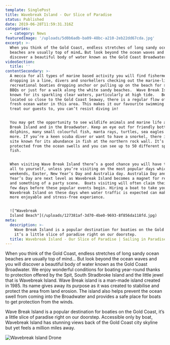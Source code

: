 ```yaml
---
template: SinglePost
title: Wavebreak Island - Our Slice of Paradise
status: Published
date: 2019-06-28T11:59:31.316Z
categories:
  - category: News
featuredImage: '/uploads/5d0b6adb-ba09-48bc-a210-2eb22dd67cda.jpg'
excerpt: >-
  When you think of the Gold Coast, endless stretches of long sandy ocean
  beaches are usually top of mind… But look beyond the ocean waves and you will
  discover a beautiful body of water known as the Gold Coast Broadwater. 
videoSection:
  title: ''
contentSecondary: >-
  A mecca for all types of marine based activity you will find fishermen
  dropping in a line, divers and snorkellers checking out the marine-life and
  recreational boaties dropping anchor or pulling up on the beach for swimming,
  BBQs or just for a walk along the white sandy beaches.  Wave Break Island is
  known for its sparkling clear waters, particularly at high tide.   Being
  located so close to the Gold Coast Seaway, there is a regular flow of clean,
  fresh ocean water in this area. This makes it our favourite swimming spot to
  treat our guests to, you can’t resist diving in!


  You may get the opportunity to see wildlife animals and marine life at Wave
  Break Island and in the Broadwater. Keep an eye out for friendly bottle nose
  dolphins, many small colourful fish, manta rays, turtles, sea eagles and much
  more. If you’re a keen scuba diver or want to have a snorkel, there is a dive
  site known for its abundance in fish at the northern rock wall. It’s nice and
  protected from the ocean swells and you can see up to 50 different species of
  fish.


  When visiting Wave Break Island there’s a good chance you will have the Island
  all to yourself, unless you’re visiting on the most popular days which are
  weekends, Easter, New Year’s Day and Australia day. Australia Day and New
  Year’s Day are next level as Wavebreak Island becomes a magnet for revellers
  and something of a party scene.  Boats visiting will often claim their spot a
  few days before these popular events begin. Hiring a boat to take you to
  Wavebreak Island on these days when water traffic is expected can make for a
  more enjoyable and stress-free experience.


  !["Wavebreak
  Island Beach"](/uploads/127381af-3d70-4be0-9693-8f856da118fd.jpg)
meta:
  description: >-
    Wave Break Island is a popular destination for boaties on the Gold Coast,
    it’s a little slice of paradise right on our doorstep.
  title: Wavebreak Island - Our Slice of Paradise | Sailing in Paradise
---
```

When you think of the Gold Coast, endless stretches of long sandy ocean beaches are usually top of mind…  But look beyond the ocean waves and you will discover a beautiful body of water known as the Gold Coast Broadwater.    We enjoy wonderful conditions for boating year-round thanks to protection offered by the Spit, South Stradbroke Island and the little jewel that is Wavebreak Island.  Wave Break island is a man-made island created in 1985. Its name gives away its purpose as it was created to stabilise and protect the area from land erosion.  The island also helps prevent the ocean swell from coming into the Broadwater and provides a safe place for boats to get protection from the winds. 

Wave Break Island is a popular destination for boaties on the Gold Coast, it’s a little slice of paradise right on our doorstep.   Accessible only by boat, Wavebreak Island has stunning views back of the Gold Coast city skyline but yet feels a million miles away.   

![](/uploads/be591b10-79c8-4d84-870e-be4a1b9591c7.jpg "Wavebreak Island Drone")
